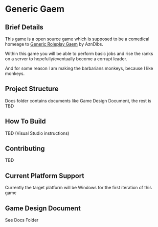 # Generic Gaem

## Brief Details

This game is a open source game which is supposed to be a comedical homeage to [Generic Roleplay Gaem](https://www.roblox.com/games/4598019433/generic-roleplay-gaem) by AznDibs.

Within this game you will be able to perform basic jobs and rise the ranks on a server to hopefully/eventually become a corrupt leader.

And for some reason I am making the barbarians monkeys, because I like monkeys.

## Project Structure

Docs folder contains documents like Game Design Document, the rest is TBD

## How To Build

TBD (Visual Studio instructions)

## Contributing

TBD

## Current Platform Support

Currently the target platform will be Windows for the first iteration of this game

## Game Design Document

See Docs Folder